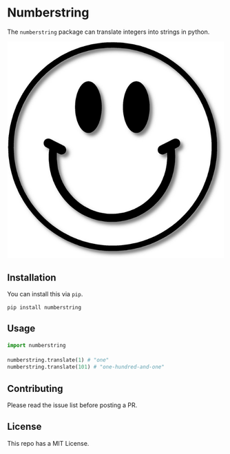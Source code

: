 # Numberstring

The `numberstring` package can translate integers into strings in python.

![](happyface.jpeg)

## Installation

You can install this via `pip`.

```
pip install numberstring
```

## Usage

```python
import numberstring

numberstring.translate(1) # "one"
numberstring.translate(101) # "one-hundred-and-one"
```


## Contributing

Please read the issue list before posting a PR.

## License

This repo has a MIT License.
